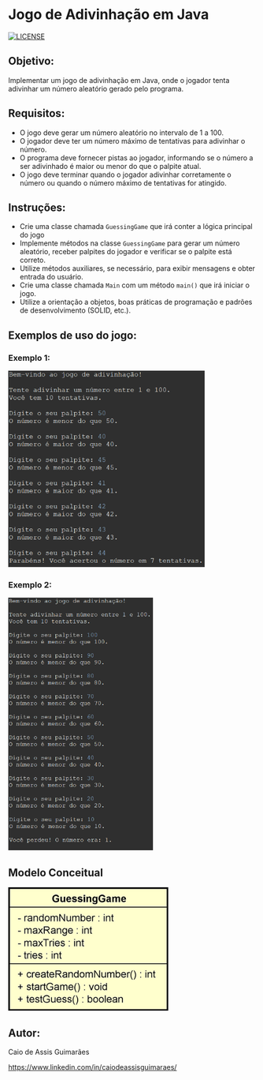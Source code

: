 # Jogo de Adivinhação em Java
[![LICENSE](https://img.shields.io/github/license/Caiodeassisguimaraes/jogoDeAdivinhacao)](https://github.com/Caiodeassisguimaraes/jogoDeAdivinhacao/blob/main/LICENSE)

## Objetivo: 
Implementar um jogo de adivinhação em Java, onde o jogador tenta adivinhar
um número aleatório gerado pelo programa.

## Requisitos:
* O jogo deve gerar um número aleatório no intervalo de 1 a 100.
* O jogador deve ter um número máximo de tentativas para adivinhar o número.
* O programa deve fornecer pistas ao jogador, informando se o número a ser
adivinhado é maior ou menor do que o palpite atual.
* O jogo deve terminar quando o jogador adivinhar corretamente o número ou
quando o número máximo de tentativas for atingido.

## Instruções:

* Crie uma classe chamada ```GuessingGame``` que irá conter a lógica principal do jogo
* Implemente métodos na classe ```GuessingGame``` para gerar um número aleatório, receber palpites do jogador e verificar se o palpite está correto.
* Utilize métodos auxiliares, se necessário, para exibir mensagens e obter entrada do usuário.
* Crie uma classe chamada ```Main``` com um método ```main()``` que irá iniciar o jogo.
* Utilize a orientação a objetos, boas práticas de programação e padrões de desenvolvimento (SOLID, etc.).

## Exemplos de uso do jogo:

### Exemplo 1:
<!--![Modelo Conceitual](assets/ExemploDeUso1Width399Height398.png)-->

<img src="assets/ExemploDeUso1.png" height= 398 width= 399 alt="Exemplo 1"/>

### Exemplo 2:
<!--![Modelo Conceitual](assets/ExemploDeUso2Width294Height512.png)-->

<img src="assets/ExemploDeUso2.png" height= 512 width= 294 alt="Exemplo 2"/>

## Modelo Conceitual
<!--![Modelo Conceitual](assets/GuessingGameUMLWidth265Height210.png)-->

<img src="assets/GuessingGameUML.png" height= 250 width= 325 alt="Modelo Conceitual"/>

## Autor:
Caio de Assis Guimarães

https://www.linkedin.com/in/caiodeassisguimaraes/







 

